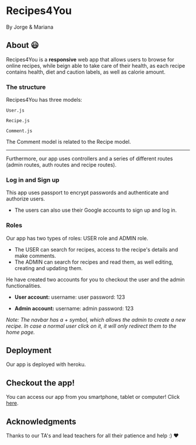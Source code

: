 # Recipes4You

By Jorge & Mariana

## About :smiley:

Recipes4You is a **responsive** web app that allows users to browse for online recipes, while beign able to take care of their health, as each recipe contains health, diet and caution labels, as well as calorie amount. 

### The structure

Recipes4You has three models:

```
User.js
```
```
Recipe.js
```
```
Comment.js
```
The Comment model is related to the Recipe model.

---

Furthermore, our app uses controllers and a series of different routes (admin routes, auth routes and recipe routes).


### Log in and Sign up

This app uses passport to encrypt passwords and authenticate and authorize users.

- The users can also use their Google accounts to sign up and log in.

### Roles

Our app has two types of roles: USER role and ADMIN role. 
- The USER can search for recipes, access to the recipe's details and make comments.
- The ADMIN can search for recipes and read them, as well editing, creating and updating them. 

He have created two accounts for you to checkout the user and the admin functionalities.
- **User account:**
username: user
password: 123

- **Admin account:**
username: admin
password: 123

*Note: The navbar has a + symbol, which allows the admin to create a new recipe. In case a normal user click on it, it will only redirect them to the home page.*

## Deployment

Our app is deployed with heroku.

## Checkout the app!

You can access our app from you smartphone, tablet or computer! Click [here](https://damp-caverns-97997.herokuapp.com/).


## Acknowledgments

Thanks to our TA's and lead teachers for all their patience and help :) :heart:

